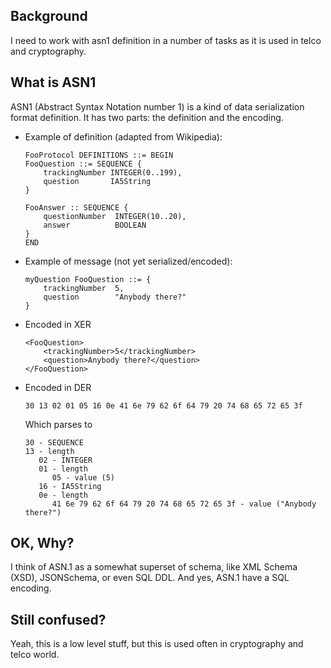 ## Background

I need to work with asn1 definition in a number of tasks as it is used in telco and cryptography.

## What is ASN1

ASN1 (Abstract Syntax Notation number 1) is a kind of data serialization format definition.
It has two parts: the definition and the encoding.

* Example of definition (adapted from Wikipedia):
    ```
    FooProtocol DEFINITIONS ::= BEGIN
    FooQuestion ::= SEQUENCE {
        trackingNumber INTEGER(0..199),
        question       IA5String
    }

    FooAnswer :: SEQUENCE {
        questionNumber  INTEGER(10..20),
        answer          BOOLEAN
    }
    END
    ```

* Example of message (not yet serialized/encoded):
    ```
    myQuestion FooQuestion ::= {
        trackingNumber  5,
        question        "Anybody there?"
    }
    ```

* Encoded in XER
    ```
    <FooQuestion>
        <trackingNumber>5</trackingNumber>
        <question>Anybody there?</question>
    </FooQuestion>
    ```

* Encoded in DER
    ```
    30 13 02 01 05 16 0e 41 6e 79 62 6f 64 79 20 74 68 65 72 65 3f
    ```

  Which parses to
    ```
    30 - SEQUENCE
    13 - length
       02 - INTEGER
       01 - length
          05 - value (5)
       16 - IA5String
       0e - length
          41 6e 79 62 6f 64 79 20 74 68 65 72 65 3f - value ("Anybody there?")
    ```

## OK, Why?

I think of ASN.1 as a somewhat superset of schema, like XML Schema (XSD), JSONSchema, or even SQL DDL.
And yes, ASN.1 have a SQL encoding.

## Still confused?

Yeah, this is a low level stuff, but this is used often in cryptography and telco world.
